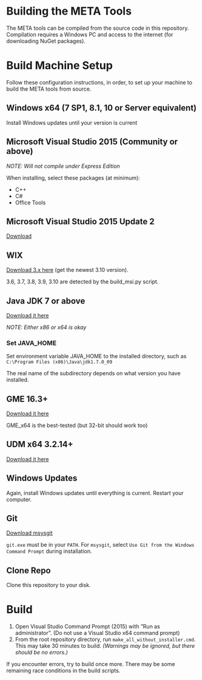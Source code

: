 # Building the META Tools
The META tools can be compiled from the source code in this repository. Compilation requires a Windows PC and access to the internet (for downloading NuGet packages).

# Build Machine Setup
Follow these configuration instructions, in order, to set up your machine to build the META tools from source.

## Windows x64 (7 SP1, 8.1, 10 or Server equivalent)
Install Windows updates until your version is current

## Microsoft Visual Studio 2015 (Community or above)
_NOTE: Will not compile under Express Edition_

When installing, select these packages (at minimum):
- C++
- C#
- Office Tools

## Microsoft Visual Studio 2015 Update 2
[Download](https://www.visualstudio.com/en-us/news/vs2015-update2-vs.aspx)

## WIX
[Download 3.x here](http://wixtoolset.org/releases/) (get the newest 3.10 version).

3.6, 3.7, 3.8, 3.9, 3.10 are detected by the build_msi.py script.

## Java JDK 7 or above
[Download it here](http://www.oracle.com/technetwork/java/javase/downloads/jdk7-downloads-1880260.html)

_NOTE: Either x86 or x64 is okay_

### Set JAVA_HOME
Set environment variable JAVA_HOME to the installed directory, such as `C:\Program Files (x86)\Java\jdk1.7.0_09`

The real name of the subdirectory depends on what version you have installed.

## GME 16.3+
[Download it here](https://forge.isis.vanderbilt.edu/gme)

GME_x64 is the best-tested (but 32-bit should work too)

## UDM x64 3.2.14+
[Download it here](http://repo.isis.vanderbilt.edu/UDM/3.2.14/)

## Windows Updates
Again, install Windows updates until everything is current. Restart your computer.

## Git
[Download msysgit](https://msysgit.github.io/)

`git.exe` must be in your `PATH`. For `msysgit`, select `Use Git from the Windows Command Prompt` during installation.

## Clone Repo
Clone this repository to your disk.

# Build
1. Open Visual Studio Command Prompt (2015) with ”Run as administrator”. (Do not use a Visual Studio x64 command prompt)
2. From the root repository directory, run `make_all_without_installer.cmd`. This may take 30 minutes to build. _(Warnings may be ignored, but there should be no errors.)_

If you encounter errors, try to build once more. There may be some remaining race conditions in the build scripts.
